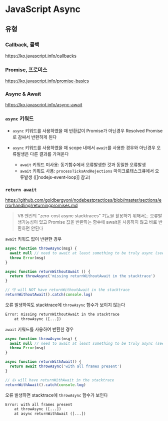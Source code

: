 # JavaScript Async

## 유형

### Callback, 콜백

<https://ko.javascript.info/callbacks>

### Promise, 프로미스

<https://ko.javascript.info/promise-basics>

### Async & Await

<https://ko.javascript.info/async-await>

### `async` 키워드

- `async` 키워드를 사용하였을 때 반환값이 Promise가 아닌경우 Resolved Promise로 감싸서 반환하게 된다

- `async` 키워드를 사용하였을 때 scope 내에서 `await`를 사용한 경우와 아닌경우 오류발생은 다른 결과를 가져온다

  - `await` 키워드 미사용: 동기함수에서 오류발생한 것과 동일한 오류발생
  - `await` 키워드 사용: `processTicksAndRejections` 마이크로태스크큐에서 오류발생 ([[nodejs-event-loop]] 참고)

### `return await`

<https://github.com/goldbergyoni/nodebestpractices/blob/master/sections/errorhandling/returningpromises.md>

> V8 엔진의 "zero-cost async stacktraces" 기능을 활용하기 위해서는
> 오류발생가능성이 있고 Promise 값을 반환하는 함수에 await을 사용하지 않고 바로 반환하면 안된다

`await` 키워드 없이 반환한 경우

```js
async function throwAsync(msg) {
  await null // need to await at least something to be truly async (see note #2)
  throw Error(msg)
}

async function returnWithoutAwait () {
  return throwAsync('missing returnWithoutAwait in the stacktrace')
}

// 👎 will NOT have returnWithoutAwait in the stacktrace
returnWithoutAwait().catch(console.log)
```

오류 발생하여도 stacktrace에 `throwAsync` 함수가 보이지 않는다

```txt
Error: missing returnWithoutAwait in the stacktrace
    at throwAsync ([...])
```

`await` 키워드를 사용하여 반환한 경우

```js
async function throwAsync(msg) {
  await null // need to await at least something to be truly async (see note #2)
  throw Error(msg)
}

async function returnWithAwait() {
  return await throwAsync('with all frames present')
}

// 👍 will have returnWithAwait in the stacktrace
returnWithAwait().catch(console.log)
```

오류 발생하면 stacktrace에 `throwAsync` 함수가 보인다

```txt
Error: with all frames present
    at throwAsync ([...])
    at async returnWithAwait ([...])
```
